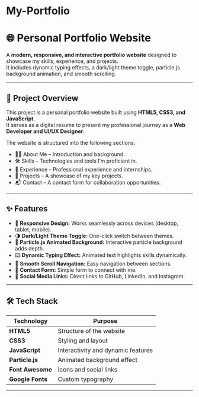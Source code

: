 # My-Portfolio
# 🌐 Personal Portfolio Website

A **modern, responsive, and interactive portfolio website** designed to showcase my skills, experience, and projects.  
It includes dynamic typing effects, a dark/light theme toggle, particle.js background animation, and smooth scrolling.

---

## 📁 Project Overview

This project is a personal portfolio website built using **HTML5, CSS3, and JavaScript**.  
It serves as a digital resume to present my professional journey as a **Web Developer and UI/UX Designer**.

The website is structured into the following sections:
- 🧑‍💻 About Me – Introduction and background.
- 🛠️ Skills – Technologies and tools I’m proficient in.
- 📂 Experience – Professional experience and internships.
- 🚀 Projects – A showcase of my key projects.
- 📬 Contact – A contact form for collaboration opportunities.

---

## ✨ Features

- 🎨 **Responsive Design:** Works seamlessly across devices (desktop, tablet, mobile).
- 🌗 **Dark/Light Theme Toggle:** One-click switch between themes.
- 🧪 **Particle.js Animated Background:** Interactive particle background adds depth.
- ⌨️ **Dynamic Typing Effect:** Animated text highlights skills dynamically.
- 📜 **Smooth Scroll Navigation:** Easy navigation between sections.
- 📨 **Contact Form:** Simple form to connect with me.
- 🔗 **Social Media Links:** Direct links to GitHub, LinkedIn, and Instagram.

---

## 🛠️ Tech Stack

| Technology | Purpose |
|------------|---------|
| **HTML5** | Structure of the website |
| **CSS3** | Styling and layout |
| **JavaScript** | Interactivity and dynamic features |
| **Particle.js** | Animated background effect |
| **Font Awesome** | Icons and social links |
| **Google Fonts** | Custom typography |

---
